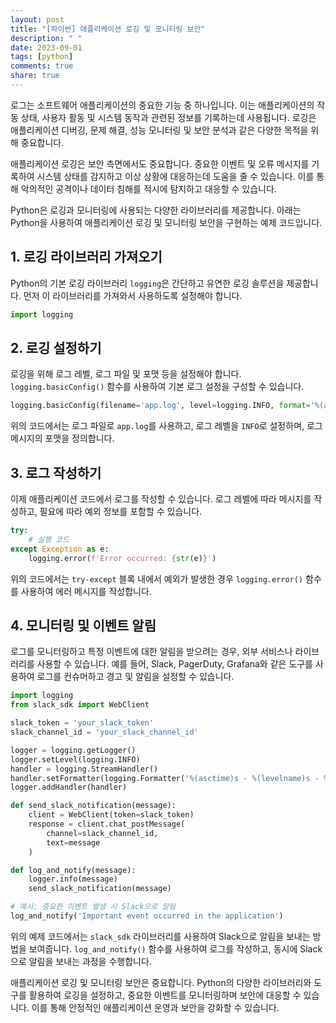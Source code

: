 ```yaml
---
layout: post
title: "[파이썬] 애플리케이션 로깅 및 모니터링 보안"
description: " "
date: 2023-09-01
tags: [python]
comments: true
share: true
---
```


로그는 소프트웨어 애플리케이션의 중요한 기능 중 하나입니다. 이는 애플리케이션의 작동 상태, 사용자 활동 및 시스템 동작과 관련된 정보를 기록하는데 사용됩니다. 로깅은 애플리케이션 디버깅, 문제 해결, 성능 모니터링 및 보안 분석과 같은 다양한 목적을 위해 중요합니다.

애플리케이션 로깅은 보안 측면에서도 중요합니다. 중요한 이벤트 및 오류 메시지를 기록하여 시스템 상태를 감지하고 이상 상황에 대응하는데 도움을 줄 수 있습니다. 이를 통해 악의적인 공격이나 데이터 침해를 적시에 탐지하고 대응할 수 있습니다.

Python은 로깅과 모니터링에 사용되는 다양한 라이브러리를 제공합니다. 아래는 Python을 사용하여 애플리케이션 로깅 및 모니터링 보안을 구현하는 예제 코드입니다.

## 1. 로깅 라이브러리 가져오기

Python의 기본 로깅 라이브러리 `logging`은 간단하고 유연한 로깅 솔루션을 제공합니다. 먼저 이 라이브러리를 가져와서 사용하도록 설정해야 합니다.

```python
import logging
```

## 2. 로깅 설정하기

로깅을 위해 로그 레벨, 로그 파일 및 포맷 등을 설정해야 합니다. `logging.basicConfig()` 함수를 사용하여 기본 로그 설정을 구성할 수 있습니다.

```python
logging.basicConfig(filename='app.log', level=logging.INFO, format='%(asctime)s - %(levelname)s - %(message)s')
```

위의 코드에서는 로그 파일로 `app.log`를 사용하고, 로그 레벨을 `INFO`로 설정하며, 로그 메시지의 포맷을 정의합니다.

## 3. 로그 작성하기

이제 애플리케이션 코드에서 로그를 작성할 수 있습니다. 로그 레벨에 따라 메시지를 작성하고, 필요에 따라 예외 정보를 포함할 수 있습니다.

```python
try:
    # 실행 코드
except Exception as e:
    logging.error(f'Error occurred: {str(e)}')
```

위의 코드에서는 `try-except` 블록 내에서 예외가 발생한 경우 `logging.error()` 함수를 사용하여 에러 메시지를 작성합니다.

## 4. 모니터링 및 이벤트 알림

로그를 모니터링하고 특정 이벤트에 대한 알림을 받으려는 경우, 외부 서비스나 라이브러리를 사용할 수 있습니다. 예를 들어, Slack, PagerDuty, Grafana와 같은 도구를 사용하여 로그를 컨슈머하고 경고 및 알림을 설정할 수 있습니다.

```python
import logging
from slack_sdk import WebClient

slack_token = 'your_slack_token'
slack_channel_id = 'your_slack_channel_id'

logger = logging.getLogger()
logger.setLevel(logging.INFO)
handler = logging.StreamHandler()
handler.setFormatter(logging.Formatter('%(asctime)s - %(levelname)s - %(message)s'))
logger.addHandler(handler)

def send_slack_notification(message):
    client = WebClient(token=slack_token)
    response = client.chat_postMessage(
        channel=slack_channel_id,
        text=message
    )

def log_and_notify(message):
    logger.info(message)
    send_slack_notification(message)

# 예시: 중요한 이벤트 발생 시 Slack으로 알림
log_and_notify('Important event occurred in the application')
```

위의 예제 코드에서는 `slack_sdk` 라이브러리를 사용하여 Slack으로 알림을 보내는 방법을 보여줍니다. `log_and_notify()` 함수를 사용하여 로그를 작성하고, 동시에 Slack으로 알림을 보내는 과정을 수행합니다.

애플리케이션 로깅 및 모니터링 보안은 중요합니다. Python의 다양한 라이브러리와 도구를 활용하여 로깅을 설정하고, 중요한 이벤트를 모니터링하며 보안에 대응할 수 있습니다. 이를 통해 안정적인 애플리케이션 운영과 보안을 강화할 수 있습니다.